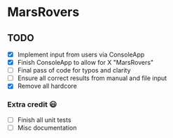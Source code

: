 # MarsRovers
## TODO
- [x] Implement input from users via ConsoleApp
- [x] Finish ConsoleApp to allow for X "MarsRovers"
- [ ] Final pass of code for typos and clarity
- [ ] Ensure all correct results from manual and file input
- [x] Remove all hardcore
### Extra credit :smiley:
- [ ] Finish all unit tests
- [ ] Misc documentation

